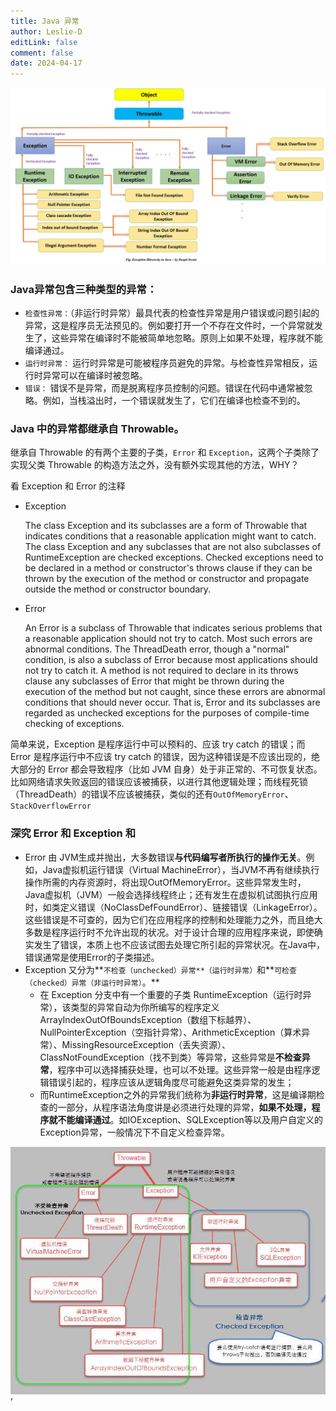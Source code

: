 ```yaml
---
title: Java 异常
author: Leslie-D
editLink: false
comment: false
date: 2024-04-17
---
```


<img src="./image/java_exception_ architecture.png">

### Java异常包含三种类型的异常：

- `检查性异常：`（非运行时异常）最具代表的检查性异常是用户错误或问题引起的异常，这是程序员无法预见的。例如要打开一个不存在文件时，一个异常就发生了，这些异常在编译时不能被简单地忽略。原则上如果不处理，程序就不能编译通过。
- `运行时异常：` 运行时异常是可能被程序员避免的异常。与检查性异常相反，运行时异常可以在编译时被忽略。
- `错误：` 错误不是异常，而是脱离程序员控制的问题。错误在代码中通常被忽略。例如，当栈溢出时，一个错误就发生了，它们在编译也检查不到的。

### **Java 中的异常都继承自 Throwable。**

继承自 Throwable 的有两个主要的子类，`Error` 和 `Exception`，这两个子类除了实现父类 Throwable 的构造方法之外，没有额外实现其他的方法，WHY？

看 Exception 和 Error 的注释

- Exception

    The class Exception and its subclasses are a form of Throwable that indicates conditions that a reasonable application might want to catch.
    The class Exception and any subclasses that are not also subclasses of RuntimeException are checked exceptions. Checked exceptions need to be declared in a method or constructor's throws clause if they can be thrown by the execution of the method or constructor and propagate outside the method or constructor boundary.
    
- Error
    
    An Error is a subclass of Throwable that indicates serious problems that a reasonable application should not try to catch. Most such errors are abnormal conditions. The ThreadDeath error, though a "normal" condition, is also a subclass of Error because most applications should not try to catch it.
    A method is not required to declare in its throws clause any subclasses of Error that might be thrown during the execution of the method but not caught, since these errors are abnormal conditions that should never occur. That is, Error and its subclasses are regarded as unchecked exceptions for the purposes of compile-time checking of exceptions.
    

简单来说，Exception 是程序运行中可以预料的、应该 try catch 的错误；而 Error 是程序运行中不应该 try catch 的错误，因为这种错误是不应该出现的，绝大部分的 Error 都会导致程序（比如 JVM 自身）处于非正常的、不可恢复状态。比如网络请求失败返回的错误应该被捕获，以进行其他逻辑处理；而线程死锁（ThreadDeath）的错误不应该被捕获，类似的还有`OutOfMemoryError`、`StackOverflowError`

### 深究 Error 和 Exception 和

- Error 由 JVM生成并抛出，大多数错误**与代码编写者所执行的操作无关**。例如，Java虚拟机运行错误（Virtual MachineError），当JVM不再有继续执行操作所需的内存资源时，将出现OutOfMemoryError。这些异常发生时，Java虚拟机（JVM）一般会选择线程终止；还有发生在虚拟机试图执行应用时，如类定义错误（NoClassDefFoundError）、链接错误（LinkageError）。这些错误是不可查的，因为它们在应用程序的控制和处理能力之外，而且绝大多数是程序运行时不允许出现的状况。对于设计合理的应用程序来说，即使确实发生了错误，本质上也不应该试图去处理它所引起的异常状况。在Java中，错误通常是使用Error的子类描述。
- Exception 又分为**`不检查（unchecked）异常**（运行时异常）`和**`可检查（checked）异常（非运行时异常）`。**
    - 在 Exception 分支中有一个重要的子类 RuntimeException（运行时异常），该类型的异常自动为你所编写的程序定义 ArrayIndexOutOfBoundsException（数组下标越界）、NullPointerException（空指针异常）、ArithmeticException（算术异常）、MissingResourceException（丢失资源）、ClassNotFoundException（找不到类）等异常，这些异常是**不检查异常**，程序中可以选择捕获处理，也可以不处理。这些异常一般是由程序逻辑错误引起的，程序应该从逻辑角度尽可能避免这类异常的发生；
    - 而RuntimeException之外的异常我们统称为**非运行时异常**，这是编译期检查的一部分，从程序语法角度讲是必须进行处理的异常，**如果不处理，程序就不能编译通过**。如IOException、SQLException等以及用户自定义的Exception异常，一般情况下不自定义检查异常。

<img src="./image/java_exception_architecture_2.jpg">’